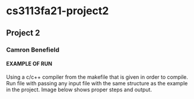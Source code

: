 # cs3113fa21-project2
## Project 2
### Camron Benefield
#### EXAMPLE OF RUN
Using a c/c++ compiler from the makefile that is given in order to compile. Run file with passing any input file with the same structure as the example in the project. Image below shows proper steps and output.
